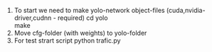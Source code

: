 1) To start we need to make yolo-network object-files (cuda,nvidia-driver,cudnn - required)
cd yolo <br />
make <br />
2) Move cfg-folder (with weights) to yolo-folder
3) For test strart script
python trafic.py <br />
